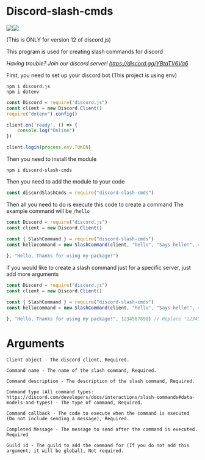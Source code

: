 # Discord-slash-cmds
<img src="https://img.shields.io/npm/dt/discord-slash-cmds"></img><img src="https://img.shields.io/npm/v/discord-slash-commands"></img>

(This is ONLY for version 12 of discord.js)



This program is used for creating slash commands for discord

*Having trouble? Join our discord server! https://discord.gg/YBtaTV6Va6*


First, you need to set up your discord bot (This project is using env)

```
npm i discord.js
npm i dotenv
```

```js
const Discord = require("discord.js")
const client = new Discord.Client()
require("dotenv").config()

client.on('ready', () => {
    console.log("Online")
}) 

client.login(process.env.TOKEN)
```

Then you need to install the module

```
npm i discord-slash-cmds
```

Then you need to add the module to your code

```js
const discordSlashCmds = require("discord-slash-cmds")
```

Then all you need to do is execute this code to create a command
The example command will be `/hello`
```js
const Discord = require("discord.js")
const client = new Discord.Client()

const { SlashCommand } = require("discord-slash-cmds")
const hellocommand = new SlashCommand(client, "hello", "Says hello!", 4, function(args) { // Now using constructors!
    
}, "Hello, Thanks for using my package!")
```

if you would like to create a slash command just for a specific server, just add more arguments

```js
const Discord = require("discord.js")
const client = new Discord.Client()

const { SlashCommand } = require("discord-slash-cmds")
const hellocommand = new SlashCommand(client, "hello", "Says hello!", 4, function(args) { // Now using constructors!

}, "Hello, Thanks for using my package!", 1234567890) // Replace '1234567890' with the id of the server
```

 

# Arguments

```
Client object - The discord client, Required.

Command name - The name of the slash command, Required.

Command description - The description of the slash command, Required.

Command type (All command types: https://discord.com/developers/docs/interactions/slash-commands#data-models-and-types) - The type of command, Required.

Command callback - The code to execute when the command is executed (Do not include sending a message), Required.

Completed Message - The message to send after the command is executed. Required

Guild id - The guild to add the command for (If you do not add this argument, it will be global), Not required. 
```
